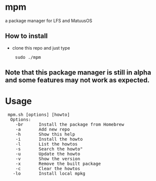# mpm
a package manager for LFS and MatuusOS

## How to install ##
 * clone this repo and just type <pre> sudo ./mpm </pre>

## Note that this package manager is still in alpha and some features may not work as expected. ##
# Usage #

<pre> mpm.sh [options] [howto]
  Options:
    -br      Install the package from Homebrew
    -a       Add new repo
    -h       Show this help
    -i       Install the howto
    -l       List the howtos
    -s       Search the howto"
    -u       Update the howto
    -v       Show the version
    -x       Remove the built package
    -c       Clear the howtos
   -lo       Install local mpkg </pre>
